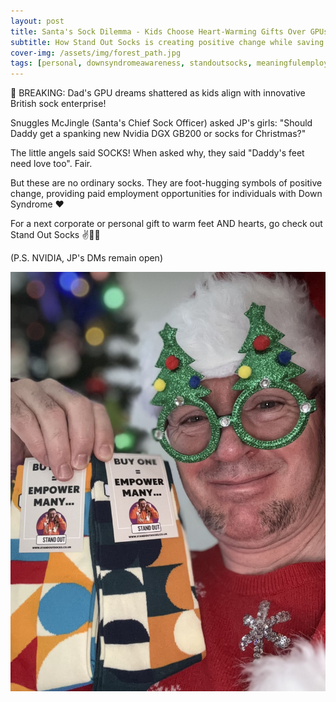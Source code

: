```yaml
---
layout: post
title: Santa's Sock Dilemma - Kids Choose Heart-Warming Gifts Over GPUs!
subtitle: How Stand Out Socks is creating positive change while saving fathers from technology temptation
cover-img: /assets/img/forest_path.jpg
tags: [personal, downsyndromeawareness, standoutsocks, meaningfulemployment, dadlife]
---
```

<!-- Original LinkedIn post: https://www.linkedin.com/posts/activity-7273635225782435840-jVRc -->

🚨 BREAKING: Dad's GPU dreams shattered as kids align with innovative British sock enterprise!

Snuggles McJingle (Santa's Chief Sock Officer) asked JP's girls: "Should Daddy get a spanking new Nvidia DGX GB200 or socks for Christmas?"

The little angels said SOCKS! When asked why, they said "Daddy's feet need love too". Fair.

But these are no ordinary socks. They are foot-hugging symbols of positive change, providing paid employment opportunities for individuals with Down Syndrome ❤️

For a next corporate or personal gift to warm feet AND hearts, go check out Stand Out Socks ✌️🧡🧦

(P.S. NVIDIA, JP's DMs remain open)

![](../assets/img/christmas-socks.jpg)
